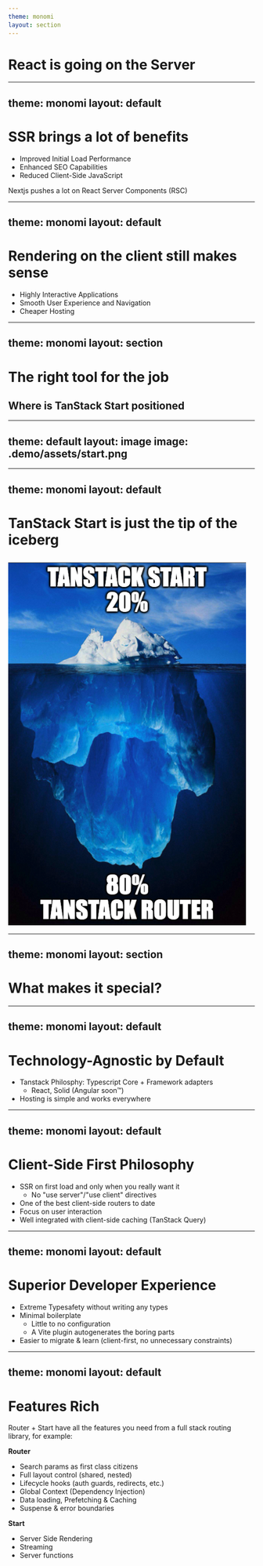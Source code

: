 ```yaml
---
theme: monomi
layout: section
---
```


# React is going on the Server

---
theme: monomi
layout: default
---

# SSR brings a lot of benefits

- Improved Initial Load Performance
- Enhanced SEO Capabilities
- Reduced Client-Side JavaScript

Nextjs pushes a lot on React Server Components (RSC)

---
theme: monomi
layout: default
---

# Rendering on the client still makes sense

- Highly Interactive Applications
- Smooth User Experience and Navigation
- Cheaper Hosting

---
theme: monomi
layout: section
---

# The right tool for the job

## Where is TanStack Start positioned

---
theme: default
layout: image
image: .demo/assets/start.png
---

---
theme: monomi
layout: default
---

# TanStack Start is just the tip of the iceberg

<img src=".demo/assets/iceberg.png" alt="Iceberg" style="margin: auto; margin-top: 10px; height: 80%"/>

---
theme: monomi
layout: section
---

# What makes it special?

---
theme: monomi
layout: default
---

# Technology-Agnostic by Default

- Tanstack Philosphy: Typescript Core + Framework adapters
    - React, Solid (Angular soon™)
- Hosting is simple and works everywhere

---
theme: monomi
layout: default
---

# Client-Side First Philosophy

- SSR on first load and only when you really want it
    - No "use server"/"use client" directives
- One of the best client-side routers to date
- Focus on user interaction
- Well integrated with client-side caching (TanStack Query)

---
theme: monomi
layout: default
---

# Superior Developer Experience

- Extreme Typesafety without writing any types
- Minimal boilerplate
    - Little to no configuration
    - A Vite plugin autogenerates the boring parts
- Easier to migrate & learn (client-first, no unnecessary constraints)

---
theme: monomi
layout: default
---

# Features Rich

Router + Start have all the features you need from a full stack routing library, for example:

**Router** 
- Search params as first class citizens
- Full layout control (shared, nested)
- Lifecycle hooks (auth guards, redirects, etc.)
- Global Context (Dependency Injection)
- Data loading, Prefetching & Caching
- Suspense & error boundaries

**Start**
- Server Side Rendering
- Streaming
- Server functions